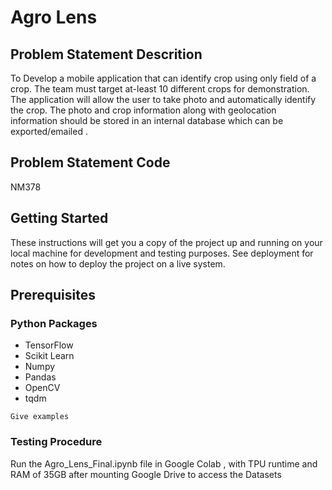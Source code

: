 # Agro Lens

## Problem Statement Descrition
  
  To Develop a mobile application that can identify crop using only field of a crop. The team must target at-least 10 different crops for demonstration. The application will  allow  the  user to take photo and automatically identify the crop. The photo and crop information along with geolocation information should be stored in an internal database which can be exported/emailed .
## Problem Statement Code 
  NM378
  
## Getting Started

These instructions will get you a copy of the project up and running on your local machine for development and testing purposes. See deployment for notes on how to deploy the project on a live system.

## Prerequisites

### Python Packages
* TensorFlow
* Scikit Learn
* Numpy
* Pandas
* OpenCV
* tqdm

```
Give examples
```

### Testing Procedure
 Run the Agro_Lens_Final.ipynb file in Google Colab , with TPU runtime and RAM of 35GB after mounting Google Drive to access the Datasets
